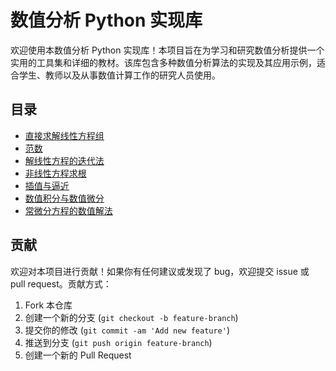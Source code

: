 # 数值分析 Python 实现库

欢迎使用本数值分析 Python 实现库！本项目旨在为学习和研究数值分析提供一个实用的工具集和详细的教材。该库包含多种数值分析算法的实现及其应用示例，适合学生、教师以及从事数值计算工作的研究人员使用。

## 目录

- [直接求解线性方程组](#直接求解线性方程组)
- [范数](#范数)
- [解线性方程的迭代法](#解线性方程的迭代法)
- [非线性方程求根](#非线性方程求根)
- [插值与逼近](#插值与逼近)
- [数值积分与数值微分](#数值积分与数值微分)
- [常微分方程的数值解法](#常微分方程的数值解法)


## 贡献

欢迎对本项目进行贡献！如果你有任何建议或发现了 bug，欢迎提交 issue 或 pull request。贡献方式：

1. Fork 本仓库
2. 创建一个新的分支 (`git checkout -b feature-branch`)
3. 提交你的修改 (`git commit -am 'Add new feature'`)
4. 推送到分支 (`git push origin feature-branch`)
5. 创建一个新的 Pull Request

